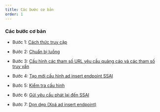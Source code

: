 ```yaml
---
title: Các bước cơ bản
order: 1
---
```


### Các bước cơ bản

- Bước 1:
  [Cách thức truy cập](b-get-started#Bước-1-Truy-cập-vào-hệ-thống-Sigma-Dynamic-Ads-Insert)

- Bước 2:
  [Chuẩn bị luồng](b-get-started#bước-2-chuẩn-bị-luồng)

- Bước 3:
  [Cấu hình các tham số URL yêu cầu quảng cáo và các tham số truy vấn](b-get-started#bước-3-optional-chuẩn-bị-cấu-hình-các-tham-số-url-của-máy-chủ-quảng-cáo-ads-request-và-các-tham-số-truy-vấn-parameter)

- Bước 4:
  [Tạo mới cấu hình ad insert endpoint SSAI ](b-get-started#bước-4-tạo-mới-cấu-hình-ad-insert-endpoint-ssai)

- Bước 5:
  [Kiểm tra cấu hình ](b-get-started#bước-5-kiểm-tra-cấu-hình)

- Bước 6:
  [Gửi yêu cầu phát lại đến SSAI ](b-get-started#bước-6-gửi-thông-tin-yêu-cầu-đến-máy-chủ-ssai)

- Bước 7:
  [Dọn dẹp (Xoá ad insert endpoint) ](b-get-started#bước-7-dọn-dẹp-xoá-ad-insert-endpoint)
